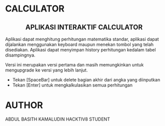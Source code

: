 # CALCULATOR
<h2 align=center>APLIKASI INTERAKTIF CALCULATOR</h2>

Aplikasi dapat menghitung perhitungan matematika standar, aplikasi dapat dijalankan menggunakan keyboard maupun menekan tombol yang telah disediakan.
Aplikasi dapat menyimpan history perhitungan kedalam tabel disampingnya.


Versi ini merupakan versi pertama dan masih memungkinkan untuk mengupgrade ke versi yang lebih lanjut.
- Tekan [SpaceBar] untuk delete bagian akhir dari angka yang diinputkan
- Tekan [Enter] untuk mengkalkulasikan semua perhitungan

# AUTHOR  
ABDUL BASITH KAMALUDIN
HACKTIV8 STUDENT
